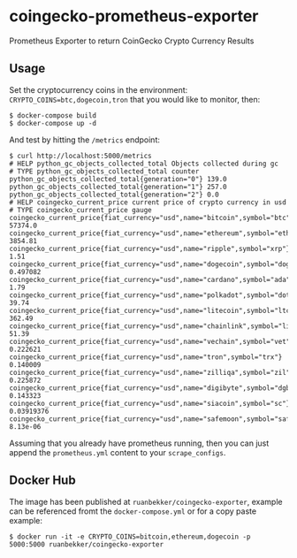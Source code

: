 # coingecko-prometheus-exporter
Prometheus Exporter to return CoinGecko Crypto Currency Results

## Usage

Set the cryptocurrency coins in the environment: `CRYPTO_COINS=btc,dogecoin,tron` that you would like to monitor, then:

```
$ docker-compose build
$ docker-compose up -d
```

And test by hitting the `/metrics` endpoint:

```
$ curl http://localhost:5000/metrics
# HELP python_gc_objects_collected_total Objects collected during gc
# TYPE python_gc_objects_collected_total counter
python_gc_objects_collected_total{generation="0"} 139.0
python_gc_objects_collected_total{generation="1"} 257.0
python_gc_objects_collected_total{generation="2"} 0.0
# HELP coingecko_current_price current price of crypto currency in usd
# TYPE coingecko_current_price gauge
coingecko_current_price{fiat_currency="usd",name="bitcoin",symbol="btc"} 57374.0
coingecko_current_price{fiat_currency="usd",name="ethereum",symbol="eth"} 3854.81
coingecko_current_price{fiat_currency="usd",name="ripple",symbol="xrp"} 1.51
coingecko_current_price{fiat_currency="usd",name="dogecoin",symbol="doge"} 0.497082
coingecko_current_price{fiat_currency="usd",name="cardano",symbol="ada"} 1.79
coingecko_current_price{fiat_currency="usd",name="polkadot",symbol="dot"} 39.74
coingecko_current_price{fiat_currency="usd",name="litecoin",symbol="ltc"} 362.49
coingecko_current_price{fiat_currency="usd",name="chainlink",symbol="link"} 51.39
coingecko_current_price{fiat_currency="usd",name="vechain",symbol="vet"} 0.222621
coingecko_current_price{fiat_currency="usd",name="tron",symbol="trx"} 0.140009
coingecko_current_price{fiat_currency="usd",name="zilliqa",symbol="zil"} 0.225872
coingecko_current_price{fiat_currency="usd",name="digibyte",symbol="dgb"} 0.143323
coingecko_current_price{fiat_currency="usd",name="siacoin",symbol="sc"} 0.03919376
coingecko_current_price{fiat_currency="usd",name="safemoon",symbol="safemoon"} 8.13e-06
```

Assuming that you already have prometheus running, then you can just append the `prometheus.yml` content to your `scrape_configs`. 

## Docker Hub

The image has been published at `ruanbekker/coingecko-exporter`, example can be referenced fromt the `docker-compose.yml` or for a copy paste example:

```
$ docker run -it -e CRYPTO_COINS=bitcoin,ethereum,dogecoin -p 5000:5000 ruanbekker/coingecko-exporter
```
